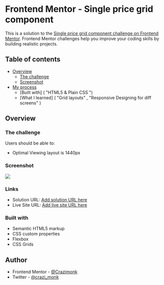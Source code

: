 # Frontend Mentor - Single price grid component

This is a solution to the [Single price grid component challenge on Frontend Mentor](https://www.frontendmentor.io/challenges/single-price-grid-component-5ce41129d0ff452fec5abbbc). Frontend Mentor challenges help you improve your coding skills by building realistic projects. 

## Table of contents

- [Overview](#overview)
  - [The challenge](https://www.frontendmentor.io/challenges/stats-preview-card-component-8JqbgoU62)
  - [Screenshot](https://snipboard.io/E69XA1.jpg)
- [My process](#my-process)
  - [Built with] ( "HTML5 & Plain CSS ")
  - [What I learned] ( "Grid layouts" , "Responsive Designing for diff screens" )

## Overview

### The challenge

Users should be able to:

- Optimal Viewing layout is 1440px

### Screenshot

![](https://snipboard.io/E69XA1.jpg)

### Links

- Solution URL: [Add solution URL here](https://www.frontendmentor.io/solutions/single-price-grid-component-responsive-for-smaller-screens-XrESHOeAE)
- Live Site URL: [Add live site URL here](https://monks-single-price-grid.netlify.app/)


### Built with

- Semantic HTML5 markup
- CSS custom properties
- Flexbox
- CSS Grids

## Author

- Frontend Mentor - [@Crazimonk](https://www.frontendmentor.io/profile/Crazimonk)
- Twitter - [@crazi_monk](https://www.twitter.com/https://twitter.com/crazi_monk)


